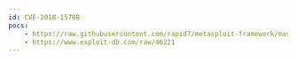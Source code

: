 ```yaml
---
id: CVE-2018-15708
pocs:
    - https://raw.githubusercontent.com/rapid7/metasploit-framework/master/modules/exploits/linux/http/nagios_xi_magpie_debug.rb
    - https://www.exploit-db.com/raw/46221
---
```

